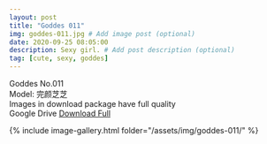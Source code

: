 ```yaml
---
layout: post
title: "Goddes 011"
img: goddes-011.jpg # Add image post (optional)
date: 2020-09-25 08:05:00
description: Sexy girl. # Add post description (optional)
tag: [cute, sexy, goddes]
---
```

Goddes No.011  
Model: 完颜芝芝                                              
Images in download package have full quality                    
Google Drive [Download Full](http://gestyy.com/eeJX4d)

{% include image-gallery.html folder="/assets/img/goddes-011/" %}
